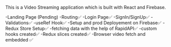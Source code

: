 This is a Video Streaming application which is built with React and Firebase.


-Landing Page (Pending)
-Routing✅
-Login Page✅
    -SignIn/SignUp✅
    -Validations✅
-useRef Hook✅
-Setup and prod Deployement on Firebase✅
-Redux Store Setup✅
-fetching data with the help of RapidAPI✅
-custom hooks created✅
-Redux slices created✅
-Browser video fetch and embedded ✅